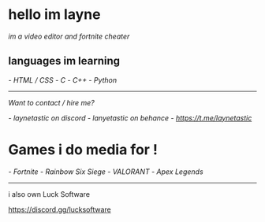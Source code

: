 #  hello im layne

*im a video editor and fortnite cheater*

## languages im learning

*- HTML / CSS*
*- C*
*- C++*
*- Python*

---

*Want to contact / hire me?*

*- laynetastic on discord*
*- lanyetastic on behance*
*- https://t.me/laynetastic*

# Games i do media for !

 *- Fortnite*
 *- Rainbow Six Siege*
 *- VALORANT*
 *- Apex Legends*

---

i also own Luck Software

https://discord.gg/lucksoftware
